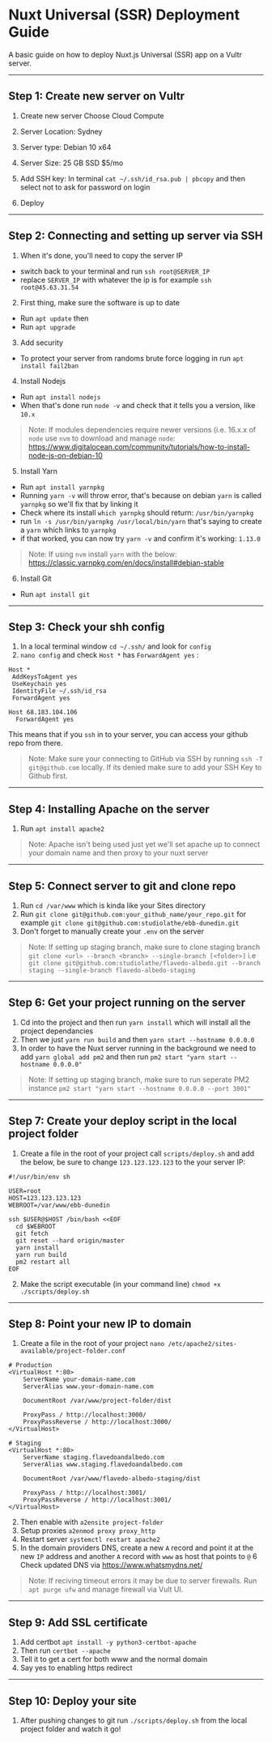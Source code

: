 # Nuxt Universal (SSR) Deployment Guide

A basic guide on how to deploy Nuxt.js Universal (SSR) app on a Vultr server.

----

## Step 1: Create new server on Vultr

1. Create new server Choose Cloud Compute

2. Server Location: Sydney

3. Server type: Debian 10 x64

4. Server Size: 25 GB SSD $5/mo

5. Add SSH key: In terminal `cat ~/.ssh/id_rsa.pub | pbcopy` and then select not to ask for password on login

6. Deploy

----

## Step 2: Connecting and setting up server via SSH

1. When it's done, you'll need to copy the server IP
- switch back to your terminal and run `ssh root@SERVER_IP`
- replace `SERVER_IP` with whatever the ip is for example `ssh root@45.63.31.54`

2. First thing, make sure the software is up to date
- Run `apt update` then
- Run `apt upgrade`

3. Add security
- To protect your server from randoms brute force logging in run `apt install fail2ban`

4. Install Nodejs
- Run `apt install nodejs`
- When that's done run `node -v` and check that it tells you a version, like `10.x`
> Note: If modules dependencies require newer versions (i.e. 16.x.x of `node` use `nvm` to download and manage `node`: 
> https://www.digitalocean.com/community/tutorials/how-to-install-node-js-on-debian-10

5. Install Yarn
-  Run `apt install yarnpkg` 
-  Running `yarn -v` will throw error, that's because on debian `yarn` is called `yarnpkg` so we'll fix that by linking it
-  Check where its install `which yarnpkg` should return: `/usr/bin/yarnpkg`
-  run `ln -s /usr/bin/yarnpkg /usr/local/bin/yarn`
that's saying to create a `yarn` which links to `yarnpkg`
- if that worked, you can now try `yarn -v` and confirm it's working: `1.13.0`
> Note: If using `nvm` install `yarn` with the below:
> https://classic.yarnpkg.com/en/docs/install#debian-stable

6. Install Git
- Run `apt install git`

----

## Step 3: Check your shh config

1. In a local terminal window `cd ~/.ssh/` and look for `config`
2. `nano config` and check `Host *` has `ForwardAgent yes` :
```
Host *
 AddKeysToAgent yes
 UseKeychain yes
 IdentityFile ~/.ssh/id_rsa
 ForwardAgent yes

Host 68.183.104.106
  ForwardAgent yes
```

This means that if you `ssh` in to your server, you can access your github repo from there. 
> Note: Make sure your connecting to GitHub via SSH by running `ssh -T git@github.com` locally. If its denied make sure to add your SSH Key to Github first.

----

## Step 4: Installing Apache on the server

1. Run `apt install apache2` 
> Note: Apache isn't being used just yet we'll set apache up to connect your domain name and then proxy to your nuxt server

----

## Step 5: Connect server to git and clone repo

1. Run `cd /var/www` which is kinda like your Sites directory
2. Run `git clone git@github.com:your_github_name/your_repo.git` for example `git clone git@github.com:studiolathe/ebb-dunedin.git`
3. Don't forget to manually create your `.env` on the server
> Note: If setting up staging branch, make sure to clone staging branch `git clone <url> --branch <branch> --single-branch [<folder>]` i.e `git clone git@github.com:studiolathe/flavedo-albedo.git --branch staging --single-branch flavedo-albedo-staging` 

----

## Step 6: Get your project running on the server

1. Cd into the project and then run `yarn install` which will install all the project dependancies
2. Then we just `yarn run build` and then `yarn start --hostname 0.0.0.0`
3. In order to have the Nuxt server running in the background we need to add `yarn global add pm2` and then run `pm2 start "yarn start --hostname 0.0.0.0"`
> Note: If setting up staging branch, make sure to run seperate PM2 instance `pm2 start "yarn start --hostname 0.0.0.0 --port 3001"` 

----

## Step 7: Create your deploy script in the local project folder

1. Create a file in the root of your project call `scripts/deploy.sh` and add the below, be sure to change `123.123.123.123` to the your server IP:

```
#!/usr/bin/env sh

USER=root
HOST=123.123.123.123
WEBROOT=/var/www/ebb-dunedin

ssh $USER@$HOST /bin/bash <<EOF
  cd $WEBROOT
  git fetch
  git reset --hard origin/master
  yarn install
  yarn run build
  pm2 restart all
EOF
```

2. Make the script executable (in your command line) `chmod +x ./scripts/deploy.sh`

----

## Step 8: Point your new IP to domain

1. Create a file in the root of your project `nano /etc/apache2/sites-available/project-folder.conf`

```
# Production
<VirtualHost *:80>
	ServerName your-domain-name.com
 	ServerAlias www.your-domain-name.com

	DocumentRoot /var/www/project-folder/dist

	ProxyPass / http://localhost:3000/
	ProxyPassReverse / http://localhost:3000/
</VirtualHost>

# Staging
<VirtualHost *:80>
	ServerName staging.flavedoandalbedo.com
 	ServerAlias www.staging.flavedoandalbedo.com

	DocumentRoot /var/www/flavedo-albedo-staging/dist

	ProxyPass / http://localhost:3001/
	ProxyPassReverse / http://localhost:3001/
</VirtualHost>
```

2. Then enable with `a2ensite project-folder`
3. Setup proxies `a2enmod proxy proxy_http`
4. Restart server `systemctl restart apache2`
5. In the domain providers DNS, create a new `A` record and point it at the new `IP` address and another `A` record with `www` as host that points to `@`
6 Check updated DNS via https://www.whatsmydns.net/
> Note: If reciving timeout errors it may be due to server firewalls. Run `apt purge ufw` and manage firewall via Vult UI. 

----

## Step 9: Add SSL certificate

1. Add certbot `apt install -y python3-certbot-apache`
2. Then run `certbot --apache`
3. Tell it to get a cert for both www and the normal domain
4. Say yes to enabling https redirect

----

## Step 10: Deploy your site

1. After pushing changes to git run `./scripts/deploy.sh` from the local project folder and watch it go!
